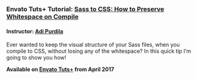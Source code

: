 ### Envato Tuts+ Tutorial: [Sass to CSS: How to Preserve Whitespace on Compile](http://webdesign.tutsplus.com/tutorials/sass-to-css-how-to-preserve-whitespace-on-compile--cms-28636)
#### Instructor: [Adi Purdila](https://tutsplus.com/authors/adi-purdila)

Ever wanted to keep the visual structure of your Sass files, when you compile to CSS, without losing any of the whitespace? In this quick tip I’m going to show you how!

**Available on [Envato Tuts+](https://tutsplus.com) from April 2017**